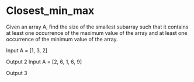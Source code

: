 # Closest_min_max

Given an array A, find the size of the smallest subarray such that it contains at least one occurrence of the maximum value of the array and at least one occurrence of the minimum value of the array.

Input
A = [1, 3, 2]

Output
2
Input
A = [2, 6, 1, 6, 9]

Output
3
